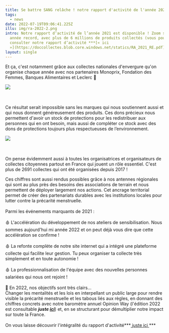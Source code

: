 ```yaml
---
title: Se battre SANG relâche ! notre rapport d'activité de l'année 2021
tags:
  - news
date: 2022-07-19T09:06:41.225Z
illu: img/ra-2022-2.png
intro: Notre rapport d’activité de l’année 2021 est disponible ! Zoom sur une
  année record, avec plus de 6 millions de produits collectés (vous pouvez
  consulter notre rapport d’activité ***[« ici
  »](https://doccollectes.blob.core.windows.net/statics/RA_2021_RE.pdf)).***
layout: single
---
```

Et ça, c'est notamment grâce aux collectes nationales d'envergure qu'on organise chaque année avec nos partenaires Monoprix, Fondation des Femmes, Banques Alimentaires et Leclerc 🥳

![](img/capture-d’écran-2022-07-19-à-14.02.50.png)

\
\
Ce résultat serait impossible sans les marques qui nous soutiennent aussi et qui nous donnent généreusement des produits. Ces dons précieux nous permettent d'avoir un stock de protections pour les redistribuer aux personnes qui en ont besoin, mais aussi de compléter ce stock avec des dons de protections toujours plus respectueuses de l’environnement.

![](img/capture-d’écran-2022-07-19-à-14.04.05.png)

\
\
On pense évidemment aussi à toutes les organisatrices et organisateurs de collectes citoyennes partout en France qui jouent un rôle essentiel. C'est plus de 2691 collectes qui ont été organisées depuis 2017 !

Ces chiffres sont aussi rendus possibles grâce à nos antennes régionales qui sont au plus près des besoins des associations de terrain et nous permettent de déployer largement nos actions. Cet ancrage territorial permet de créer des partenariats durables avec les institutions locales pour lutter contre la précarité menstruelle.\
\
Parmi les événements marquants de 2021 :\
\
🩸 L'accélération du développement de nos ateliers de sensibilisation. Nous sommes aujourd'hui mi année 2022 et on peut déjà vous dire que cette accélération se confirme !\
\
🩸 La refonte complète de notre site internet qui a intégré une plateforme collecte qui facilite leur gestion. Tu peux organiser ta collecte très simplement et en toute autonomie !\
\
🩸 La professionnalisation de l'équipe avec des nouvelles personnes salariées qui nous ont rejoint !\
\
🚀 En 2022, nos objectifs sont très clairs...\
Changer les mentalités et les lois en interpellant un public large pour rendre visible la précarité menstruelle et les tabous liés aux règles, en donnant des chiffres concrets avec notre baromètre annuel Opinion Way (l'édition 2022 est consultable ***juste [ici](https://www.regleselementaires.com/actualites/2022-05-27_baromètre-exclusif-2022-opinion-way-x-règles-élémentaires/)***) et, en se structurant pour démultiplier notre impact sur toute la France.\
\
On vous laisse découvrir l'intégralité du rapport d'activité***[ juste ici ](https://doccollectes.blob.core.windows.net/statics/RA_2021_RE.pdf)***